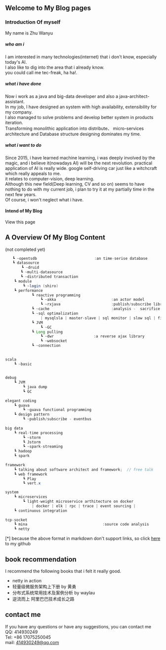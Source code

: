 ## Welcome to My Blog pages

### Introduction Of myself 
My name is Zhu Wanyu   


##### who am i 

I am interested in many technologies(internet) that i don't know, especially today's AI.   
I also like to dig into the area that i already know.   
you could call me tec-freak, ha ha!.   


##### what i have done
Now i work as a java and big-data developer and also a java-architect-assistant.  
In my job, I have designed an system with high availability, extensibility for my company.  
I also managed to solve problems and develop better system in products iteration.   
Transforming monolithic application into distribute、 micro-services architecture and Database structure designing dominates my time. 


##### what i want to do
Since 2015, i have learned machine learning, i was deeply involved by the magic, and i believe it(nowadays AI) will be the next revolution. 
practical application of AI is really wide. google self-driving car just like a witchcraft which really appeals to me.  
it relates to computer-vision, deep learning.   
Although this new field(Deep learning, CV and so on) seems to have nothing to do with my current job, i plan to try it at my partially time in the next few years.  
Of course, i won't neglect what i have. 


#### Intend of My Blog
View this page


## A Overview Of My Blog Content 
(not completed yet)

```java 
　　┗ ~opentsdb                          :an time-serise database         
　　┗ datasource                                                               ||=========================||    
　　    ┗ ~druid                                                               || symbol illustration:    ||
　　　  ┗ ~multi-datasource                                                    ||~  page content          ||
　　　  ┗ ~distributed transaction                                             ||:  comment               ||
    ┗ module                                                                   ||┗  hierarchy             ||
        ┗ ~login (shiro)                                                       ||| the key word seperator ||
    ┗ performance                                                               ||=========================||
            ┗ reactive programming
                ┗ ~akka                         :an actor model
                ┗ ~rxjava                       :publish/subscribe library
            ┗ ~cache                            :analysis -  sacrifice the consistency
            ┗ ~sql optimalization
                | mysqlsla | master-slave | sql monitor | slow sql | file beat
            ┗ JVM
                ┗ ~GC
            ┗ Long pulling
                ┗ ~dwr                  :a reverse ajax library
                ┗ ~websocket                                                                            
            ┗ ~connection 
            
            
scala
    ┗ ~basic 
    
    
debug
    ┗ JVM
        ┗ java dump
        ┗ GC
        
elegant coding
    ┗ guava 
        ┗ ~guava functional programming
    ┗ design pattern
        ┗ ~publish/subscribe - eventbus
        
big data
    ┗ real-time processing
        ┗ ~storm
        ┗ Jstorm
        ┗ ~spark-streaming
    ┗ hadoop
    ┗ spark
    
framework
    ┗ talking about software architect and framework;  // free talk
    ┗ web framework
        ┗ Play
        ┗ vert.x

system        
    ┗ microservices
        ┗ light-weight microservice arthitecture on docker 
            | docker | elk | rpc | trace | event sourcing |
    ┗ continuous integration
        
tcp-socket
    ┗ mina                                  :source code analysis
    ┗ netty                             

```
[*] because the above format in markdown don't support links, so click [here](https://github.com/a414930249/firstBolgTest) to my github   


## book recommendation
I recommend the following books that i felt it really good.

- netty in action        
- 轻量级微服务架构上下册 by 黄勇
- 分布式系统常用技术及案例分析  by waylau
- 逆流而上 阿里巴巴技术成长之路




## contact me  
If you have any questions  or have any suggestions, you can contact me  
QQ: 414930249  
Tel: +86 17075250045  
mail: 414930249@qq.com  